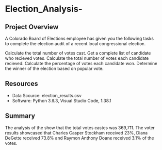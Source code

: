 # Election_Analysis-

## Project Overview
A Colorado Board of Elections employee has given you the following tasks to complete the election audit of a recent local congressional election. 

Calculate the total number of votes cast.
Get a complete list of candidate who recieved votes.
Calculate the total number of votes each candidate recieved.
Calculate the percentage of votes each candidate won.
Determine the winner of the election based on popular vote. 

## Resources
- Data Scource: election_results.csv
- Software: Python 3.6.3, Visual Studio Code, 1.38.1

## Summary 
The analysis of the show that the total votes castes was 369,711. The voter results showcased that Charles Casper Stockham received 23%, Diana DeGette received 73.8% and Raymon Anthony Doane received 3.1% of the votes. 

